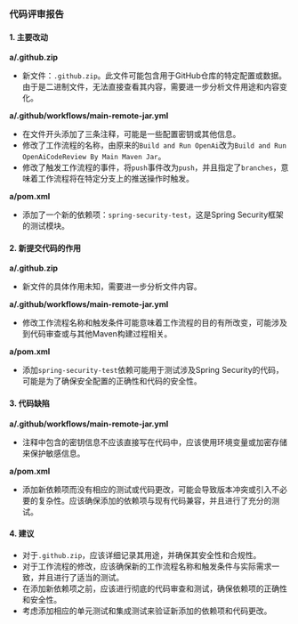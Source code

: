 ### 代码评审报告

#### 1. 主要改动

**a/.github.zip**
- 新文件：`.github.zip`。此文件可能包含用于GitHub仓库的特定配置或数据。由于是二进制文件，无法直接查看其内容，需要进一步分析文件用途和内容变化。

**a/.github/workflows/main-remote-jar.yml**
- 在文件开头添加了三条注释，可能是一些配置密钥或其他信息。
- 修改了工作流程的名称，由原来的`Build and Run OpenAi`改为`Build and Run OpenAiCodeReview By Main Maven Jar`。
- 修改了触发工作流程的事件，将`push`事件改为`push`，并且指定了`branches`，意味着工作流程将在特定分支上的推送操作时触发。

**a/pom.xml**
- 添加了一个新的依赖项：`spring-security-test`，这是Spring Security框架的测试模块。

#### 2. 新提交代码的作用

**a/.github.zip**
- 新文件的具体作用未知，需要进一步分析文件内容。

**a/.github/workflows/main-remote-jar.yml**
- 修改工作流程名称和触发条件可能意味着工作流程的目的有所改变，可能涉及到代码审查或与其他Maven构建过程相关。

**a/pom.xml**
- 添加`spring-security-test`依赖可能用于测试涉及Spring Security的代码，可能是为了确保安全配置的正确性和代码的安全性。

#### 3. 代码缺陷

**a/.github/workflows/main-remote-jar.yml**
- 注释中包含的密钥信息不应该直接写在代码中，应该使用环境变量或加密存储来保护敏感信息。

**a/pom.xml**
- 添加新依赖项而没有相应的测试或代码更改，可能会导致版本冲突或引入不必要的复杂性。应该确保添加的依赖项与现有代码兼容，并且进行了充分的测试。

#### 4. 建议

- 对于`.github.zip`，应该详细记录其用途，并确保其安全性和合规性。
- 对于工作流程的修改，应该确保新的工作流程名称和触发条件与实际需求一致，并且进行了适当的测试。
- 在添加新依赖项之前，应该进行彻底的代码审查和测试，确保依赖项的正确性和安全性。
- 考虑添加相应的单元测试和集成测试来验证新添加的依赖项和代码更改。